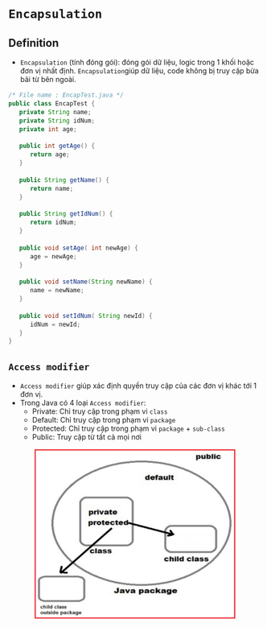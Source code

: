 # `Encapsulation`
## Definition
- `Encapsulation` (tính đóng gói): đóng gói dữ liệu, logic trong 1 khối hoặc đơn vị nhất định. `Encapsulation`giúp dữ liệu, code không bị truy cập bừa bãi từ bên ngoài.

```java
/* File name : EncapTest.java */
public class EncapTest {
   private String name;
   private String idNum;
   private int age;

   public int getAge() {
      return age;
   }

   public String getName() {
      return name;
   }

   public String getIdNum() {
      return idNum;
   }

   public void setAge( int newAge) {
      age = newAge;
   }

   public void setName(String newName) {
      name = newName;
   }

   public void setIdNum( String newId) {
      idNum = newId;
   }
}
```

## `Access modifier`
- `Access modifier` giúp xác định quyền truy cập của các đơn vị khác tới 1 đơn vị.
- Trong Java có 4 loại `Access modifier`:
  - Private: Chỉ truy cập trong phạm vi `class`
  - Default: Chỉ truy cập trong phạm vi `package`
  - Protected:  Chỉ truy cập trong phạm vi `package` + `sub-class`
  - Public: Truy cập từ tất cả mọi nơi

<p align = "center">
    <img width = 80% src="img_1.png">
</p>



